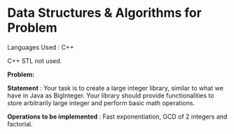 # Data Structures & Algorithms for Problem

Languages Used : C++

C++ STL not used.

**Problem:**

**Statement** : Your task is to create a large integer library, similar to what we have in Java as BigInteger. Your library should provide functionalities to store arbitrarily large integer and perform basic math operations.

**Operations to be implemented** : Fast exponentiation, GCD of 2 integers and factorial.
